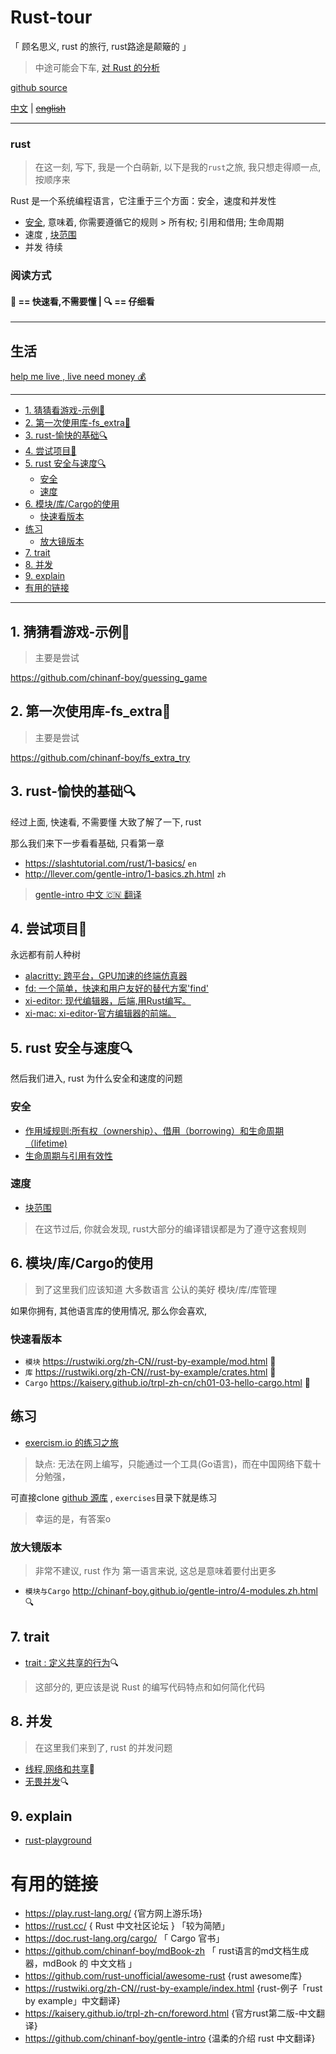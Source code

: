 # Rust-tour 

「 顾名思义, rust 的旅行, rust路途是颠簸的 」

> 中途可能会下车, [对 Rust 的分析](http://www.yinwang.org/blog-cn/2016/09/18/rust)

[github source](https://github.com/rust-lang/rust)

[中文](./readme.md) | ~~[english](./readme.en.md)~~

---

### rust

> 在这一刻, 写下, 我是一个白萌新, 以下是我的`rust`之旅, 我只想走得顺一点, 按顺序来

Rust 是一个系统编程语言，它注重于三个方面：安全，速度和并发性

- [安全](#5-rust-%E5%AE%89%E5%85%A8%E4%B8%8E%E9%80%9F%E5%BA%A6), 意味着, 你需要遵循它的规则 > 所有权; 引用和借用; 生命周期
- 速度 , [块范围](http://llever.com/gentle-intro/2-structs-enums-lifetimes.zh.html#a%E5%8F%98%E9%87%8F%E7%9A%84%E8%8C%83%E5%9B%B4)
- 并发 待续

### 阅读方式

#### 👀 == 快速看,不需要懂 | 🔍 == 仔细看

---

## 生活

[help me live , live need money 💰](https://github.com/chinanf-boy/live-need-money)


---

<!-- START doctoc generated TOC please keep comment here to allow auto update -->
<!-- DON'T EDIT THIS SECTION, INSTEAD RE-RUN doctoc TO UPDATE -->


  - [1. 猜猜看游戏-示例👀](#1-%E7%8C%9C%E7%8C%9C%E7%9C%8B%E6%B8%B8%E6%88%8F-%E7%A4%BA%E4%BE%8B)
  - [2. 第一次使用库-fs_extra👀](#2-%E7%AC%AC%E4%B8%80%E6%AC%A1%E4%BD%BF%E7%94%A8%E5%BA%93-fs_extra)
  - [3. rust-愉快的基础🔍](#3-rust-%E6%84%89%E5%BF%AB%E7%9A%84%E5%9F%BA%E7%A1%80)
  - [4. 尝试项目👀](#4-%E5%B0%9D%E8%AF%95%E9%A1%B9%E7%9B%AE)
  - [5. rust 安全与速度🔍](#5-rust-%E5%AE%89%E5%85%A8%E4%B8%8E%E9%80%9F%E5%BA%A6)
    - [安全](#%E5%AE%89%E5%85%A8)
    - [速度](#%E9%80%9F%E5%BA%A6)
  - [6. 模块/库/Cargo的使用](#6-%E6%A8%A1%E5%9D%97%E5%BA%93cargo%E7%9A%84%E4%BD%BF%E7%94%A8)
    - [快速看版本](#%E5%BF%AB%E9%80%9F%E7%9C%8B%E7%89%88%E6%9C%AC)
  - [练习](#%E7%BB%83%E4%B9%A0)
    - [放大镜版本](#%E6%94%BE%E5%A4%A7%E9%95%9C%E7%89%88%E6%9C%AC)
  - [7. trait](#7-trait)
  - [8. 并发](#8-%E5%B9%B6%E5%8F%91)
  - [9. explain](#9-explain)
- [有用的链接](#%E6%9C%89%E7%94%A8%E7%9A%84%E9%93%BE%E6%8E%A5)

<!-- END doctoc generated TOC please keep comment here to allow auto update -->

---

## 1. 猜猜看游戏-示例👀

> 主要是尝试 

https://github.com/chinanf-boy/guessing_game

## 2. 第一次使用库-fs_extra👀

> 主要是尝试 

https://github.com/chinanf-boy/fs_extra_try

## 3. rust-愉快的基础🔍

经过上面, 快速看, 不需要懂 大致了解了一下, rust

那么我们来下一步看看基础, 只看第一章

- https://slashtutorial.com/rust/1-basics/ `en` 
- http://llever.com/gentle-intro/1-basics.zh.html `zh`

> [ gentle-intro 中文 🇨🇳 翻译 ](https://github.com/chinanf-boy/gentle-intro)

## 4. 尝试项目👀

永远都有前人种树

- [alacritty: 跨平台，GPU加速的终端仿真器](https://github.com/jwilm/alacritty)
- [fd: 一个简单，快速和用户友好的替代方案'find'](https://github.com/sharkdp/fd)
- [xi-editor: 现代编辑器，后端,用Rust编写。](https://github.com/google/xi-editor)
- [xi-mac: xi-editor-官方编辑器的前端。](https://github.com/google/xi-mac)

## 5. rust 安全与速度🔍

然后我们进入, rust 为什么安全和速度的问题

### 安全

- [作用域规则:所有权（ownership）、借用（borrowing）和生命周期（lifetime)](https://rustwiki.org/zh-CN//rust-by-example/scope.html)
- [生命周期与引用有效性](https://kaisery.github.io/trpl-zh-cn/ch10-03-lifetime-syntax.html) 

### 速度

- [块范围](http://llever.com/gentle-intro/2-structs-enums-lifetimes.zh.html#a%E5%8F%98%E9%87%8F%E7%9A%84%E8%8C%83%E5%9B%B4)

> 在这节过后, 你就会发现, rust大部分的编译错误都是为了遵守这套规则

## 6. 模块/库/Cargo的使用

> 到了这里我们应该知道 大多数语言 公认的美好 模块/库/库管理

如果你拥有, 其他语言库的使用情况, 那么你会喜欢, 

### 快速看版本

- `模块` https://rustwiki.org/zh-CN//rust-by-example/mod.html 👀
- `库` https://rustwiki.org/zh-CN//rust-by-example/crates.html 👀
- `Cargo` https://kaisery.github.io/trpl-zh-cn/ch01-03-hello-cargo.html 👀


## 练习

- [exercism.io 的练习之旅](https://exercism.io/my/tracks/rust)

> 缺点: 无法在网上编写，只能通过一个工具(Go语言)，而在中国网络下载十分勉强，

可直接clone [github 源库](https://github.com/exercism/rust) , `exercises`目录下就是练习

> 幸运的是，有答案o

### 放大镜版本

> 非常不建议, rust 作为 第一语言来说, 这总是意味着要付出更多

- `模块与Cargo` http://chinanf-boy.github.io/gentle-intro/4-modules.zh.html 🔍

## 7. trait

- [trait : 定义共享的行为](https://kaisery.github.io/trpl-zh-cn/ch10-02-traits.html)🔍

> 这部分的, 更应该是说 Rust 的编写代码特点和如何简化代码

## 8. 并发

> 在这里我们来到了, rust 的并发问题 

- [线程,网络和共享](http://llever.com/gentle-intro/7-shared-and-networking.zh.html)👀
- [无畏并发](https://kaisery.github.io/trpl-zh-cn/ch16-00-concurrency.html)🔍

## 9. explain

- [rust-playground](https://github.com/chinanf-boy/rust-playground-explain)

# 有用的链接

- https://play.rust-lang.org/ {官方网上游乐场}
- https://rust.cc/ { Rust 中文社区论坛 } 「较为简陋」
- https://doc.rust-lang.org/cargo/ 「 Cargo 官书」
- https://github.com/chinanf-boy/mdBook-zh 「 rust语言的md文档生成器，mdBook 的 中文文档 」
- https://github.com/rust-unofficial/awesome-rust {rust awesome库}
- https://rustwiki.org/zh-CN//rust-by-example/index.html {rust-例子「rust by example」中文翻译}
- https://kaisery.github.io/trpl-zh-cn/foreword.html {官方rust第二版-中文翻译}
- https://github.com/chinanf-boy/gentle-intro {温柔的介绍 rust 中文翻译}